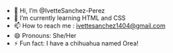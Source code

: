 - 👋 Hi, I’m @IvetteSanchez-Perez
- 🌱 I’m currently learning HTML and CSS 
- 📫 How to reach me : ivettesanchez1404@gmail.com
- 😄 Pronouns: She/Her
- ⚡ Fun fact: I have a chihuahua named Orea!

<!---
IvetteSanchez-Perez/IvetteSanchez-Perez is a ✨ special ✨ repository because its `README.md` (this file) appears on your GitHub profile.
You can click the Preview link to take a look at your changes.
--->
